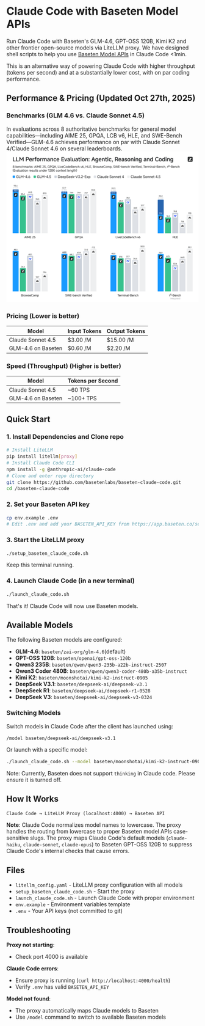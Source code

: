 # Claude Code with Baseten Model APIs

Run Claude Code with Baseten's GLM-4.6, GPT-OSS 120B, Kimi K2 and other frontier open-source models via LiteLLM proxy. We have designed shell scripts to help you use [Baseten Model APIs](https://www.baseten.co/products/model-apis/) in Claude Code <1min.

This is an alternative way of powering Claude Code with higher throughput (tokens per second) and at a substantially lower cost, with on par coding performance.

## Performance & Pricing (Updated Oct 27th, 2025)

### Benchmarks (GLM 4.6 vs. Claude Sonnet 4.5)
In evaluations across 8 authoritative benchmarks for general model capabilities—including AIME 25, GPQA, LCB v6, HLE, and SWE-Bench Verified—GLM-4.6 achieves performance on par with Claude Sonnet 4/Claude Sonnet 4.6 on several leaderboards.
![alt text](/glm-4.6-benchmarks.png)

### Pricing (Lower is better) 
| Model | Input Tokens | Output Tokens |
|-------|--------------|---------------|
| Claude Sonnet 4.5 | $3.00 /M | $15.00 /M |
| GLM-4.6 on Baseten | $0.60 /M | $2.20 /M |

### Speed (Throughput) (Higher is better)
| Model | Tokens per Second |
|-------|-------------------|
| Claude Sonnet 4.5 | ~60 TPS |
| GLM-4.6 on Baseten | ~100+ TPS |

## Quick Start

### 1. Install Dependencies and Clone repo

```bash
# Install LiteLLM
pip install litellm[proxy]
# Install Claude Code CLI
npm install -g @anthropic-ai/claude-code
# Clone and enter repo directory
git clone https://github.com/basetenlabs/baseten-claude-code.git
cd /baseten-claude-code
```

### 2. Set your Baseten API key

```bash
cp env.example .env
# Edit .env and add your BASETEN_API_KEY from https://app.baseten.co/settings/api_keys
```

### 3. Start the LiteLLM proxy

```bash
./setup_baseten_claude_code.sh
```

Keep this terminal running.

### 4. Launch Claude Code (in a new terminal)

```bash
./launch_claude_code.sh
```

That's it! Claude Code will now use Baseten models.

## Available Models

The following Baseten models are configured:

- **GLM-4.6**: `baseten/zai-org/glm-4.6`(default)
- **GPT-OSS 120B**: `baseten/openai/gpt-oss-120b`
- **Qwen3 235B**: `baseten/qwen/qwen3-235b-a22b-instruct-2507`
- **Qwen3 Coder 480B**: `baseten/qwen/qwen3-coder-480b-a35b-instruct`
- **Kimi K2**: `baseten/moonshotai/kimi-k2-instruct-0905`
- **DeepSeek V3.1**: `baseten/deepseek-ai/deepseek-v3.1`
- **DeepSeek R1**: `baseten/deepseek-ai/deepseek-r1-0528`
- **DeepSeek V3**: `baseten/deepseek-ai/deepseek-v3-0324`

### Switching Models

Switch models in Claude Code after the client has launched using:
```
/model baseten/deepseek-ai/deepseek-v3.1
```

Or launch with a specific model:
```bash
./launch_claude_code.sh --model baseten/moonshotai/kimi-k2-instruct-0905
```
Note:
Currently, Baseten does not support `thinking` in Claude code. Please ensure it is turned off.

## How It Works

```
Claude Code → LiteLLM Proxy (localhost:4000) → Baseten API
```

**Note**: Claude Code normalizes model names to lowercase. The proxy handles the routing from lowercase to proper Baseten model APIs case-sensitive slugs.
The proxy maps Claude Code's default models (`claude-haiku`, `claude-sonnet`, `claude-opus`) to Baseten GPT-OSS 120B to suppress Claude Code's internal checks that cause errors.

## Files

- `litellm_config.yaml` - LiteLLM proxy configuration with all models
- `setup_baseten_claude_code.sh` - Start the proxy
- `launch_claude_code.sh` - Launch Claude Code with proper environment
- `env.example` - Environment variables template
- `.env` - Your API keys (not committed to git)

## Troubleshooting

**Proxy not starting**: 
- Check port 4000 is available

**Claude Code errors**: 
- Ensure proxy is running (`curl http://localhost:4000/health`)
- Verify `.env` has valid `BASETEN_API_KEY`

**Model not found**: 
- The proxy automatically maps Claude models to Baseten
- Use `/model` command to switch to available Baseten models